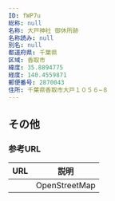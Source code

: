 ```yaml
---
ID: fWP7u
総称: null
名称: 大戸神社 御休所跡
名称読み: null
別名: null
都道府県: 千葉県
区域: 香取市
緯度: 35.8894775
経度: 140.4559871
郵便番号: 2870043
住所: 千葉県香取市大戸１０５６−８
---
```


## その他

### 参考URL

| URL | 説明          |
| --- | ------------- |
|     | OpenStreetMap |
